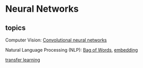 # Neural Networks

## topics

Computer Vision: [Convolutional neural networks][Convolutional neural networks]

Natural Language Processing (NLP): [Bag of Words][BoW], [embedding][embedding]

[transfer learning][transfer learning]

[transfer learning]: ./transfer_learning.md
[Convolutional neural networks]: ./cnn.md
[BoW]: ./bow.md
[embedding]: ./embedding.md
